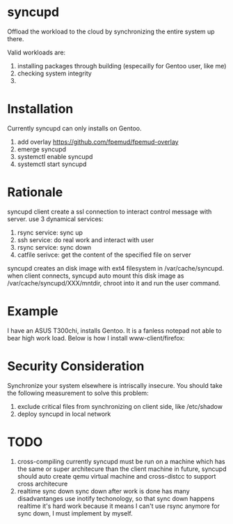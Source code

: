 syncupd
====

Offload the workload to the cloud by synchronizing the entire system up there.

Valid workloads are:
1. installing packages through building (especailly for Gentoo user, like me)
2. checking system integrity
3. 


Installation
===
Currently syncupd can only installs on Gentoo.

1. add overlay https://github.com/fpemud/fpemud-overlay
2. emerge syncupd
3. systemctl enable syncupd
4. systemctl start syncupd

Rationale
===

syncupd client create a ssl connection to interact control message with server.
use 3 dynamical services:
1. rsync service: sync up
2. ssh service: do real work and interact with user
3. rsync service: sync down
4. catfile serivce: get the content of the specified file on server

syncupd creates an disk image with ext4 filesystem in /var/cache/syncupd.
when client connects, syncupd auto mount this disk image as /var/cache/syncupd/XXX/mntdir, chroot into
it and run the user command.


Example
===
I have an ASUS T300chi, installs Gentoo. It is a fanless notepad not able to bear high work load.
Below is how I install www-client/firefox:


Security Consideration
===

Synchronize your system elsewhere is intriscally insecure.
You should take the following measurement to solve this problem:
1. exclude critical files from synchronizing on client side, like /etc/shadow
2. deploy syncupd in local network 

TODO
===
1. cross-compiling
   currently syncupd must be run on a machine which has the same or super architecure than the client machine
   in future, syncupd should auto create qemu virtual machine and cross-distcc to support cross architecure 
2. realtime sync down
   sync down after work is done has many disadvantanges
   use inotify techonology, so that sync down happens realtime
   it's hard work because it means I can't use rsync anymore for sync down, I must implement by myself.
